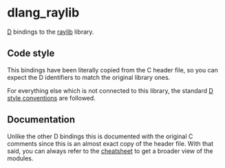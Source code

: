 # dlang_raylib

[D](https://dlang.org) bindings to the [raylib](https://raylib.com) library.

## Code style

This bindings have been literally copied from the C header file, so you
can expect the D identifiers to match the original library ones.

For everything else which is not connected to this library, the standard
[D style conventions](https://dlang.org/dstyle.html) are followed.

## Documentation

Unlike the other D bindings this is documented with the original C
comments since this is an almost exact copy of the header file.
With that said, you can always refer to the [cheatsheet](https://www.raylib.com/cheatsheet/cheatsheet.html)
to get a broader view of the modules.
